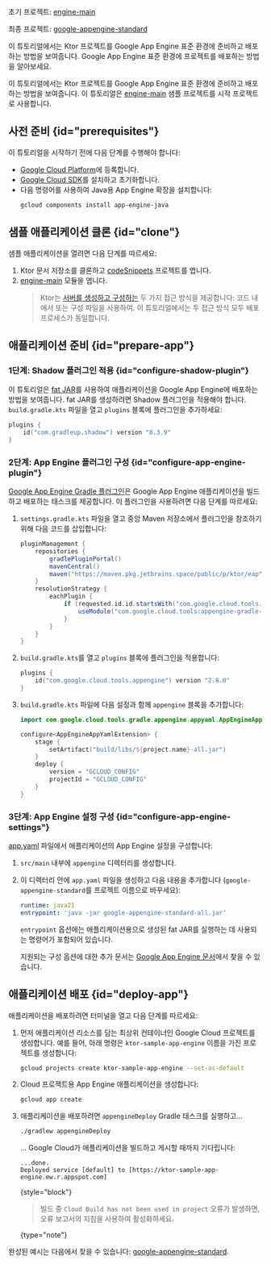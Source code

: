 [//]: # (title: Google App Engine)

<show-structure for="chapter" depth="2"/>

<tldr>
<p>
<control>초기 프로젝트</control>: <a href="https://github.com/ktorio/ktor-documentation/tree/%ktor_version%/codeSnippets/snippets/engine-main">engine-main</a>
</p>
<p>
<control>최종 프로젝트</control>: <a href="https://github.com/ktorio/ktor-documentation/tree/%ktor_version%/codeSnippets/snippets/google-appengine-standard">google-appengine-standard</a>
</p>
</tldr>

<web-summary>
이 튜토리얼에서는 Ktor 프로젝트를 Google App Engine 표준 환경에 준비하고 배포하는 방법을 보여줍니다.
</web-summary>

<link-summary>
Google App Engine 표준 환경에 프로젝트를 배포하는 방법을 알아보세요.
</link-summary>

이 튜토리얼에서는 Ktor 프로젝트를 Google App Engine 표준 환경에 준비하고 배포하는 방법을 보여줍니다. 이 튜토리얼은 [engine-main](https://github.com/ktorio/ktor-documentation/tree/%ktor_version%/codeSnippets/snippets/engine-main) 샘플 프로젝트를 시작 프로젝트로 사용합니다.

## 사전 준비 {id="prerequisites"}
이 튜토리얼을 시작하기 전에 다음 단계를 수행해야 합니다:
* [Google Cloud Platform](https://console.cloud.google.com/)에 등록합니다.
* [Google Cloud SDK](https://cloud.google.com/sdk/docs/install)를 설치하고 초기화합니다.
* 다음 명령어를 사용하여 Java용 App Engine 확장을 설치합니다:
   ```Bash
   gcloud components install app-engine-java
   ```

## 샘플 애플리케이션 클론 {id="clone"}
샘플 애플리케이션을 열려면 다음 단계를 따르세요:
1. Ktor 문서 저장소를 클론하고 [codeSnippets](https://github.com/ktorio/ktor-documentation/tree/%ktor_version%/codeSnippets) 프로젝트를 엽니다.
2. [engine-main](https://github.com/ktorio/ktor-documentation/tree/%ktor_version%/codeSnippets/snippets/engine-main) 모듈을 엽니다.
   > Ktor는 [서버를 생성하고 구성하는](server-create-and-configure.topic) 두 가지 접근 방식을 제공합니다: 코드 내에서 또는 구성 파일을 사용하여. 이 튜토리얼에서는 두 접근 방식 모두 배포 프로세스가 동일합니다.

## 애플리케이션 준비 {id="prepare-app"}
### 1단계: Shadow 플러그인 적용 {id="configure-shadow-plugin"}
이 튜토리얼은 [fat JAR](server-fatjar.md)를 사용하여 애플리케이션을 Google App Engine에 배포하는 방법을 보여줍니다. fat JAR를 생성하려면 Shadow 플러그인을 적용해야 합니다. `build.gradle.kts` 파일을 열고 `plugins` 블록에 플러그인을 추가하세요:
```kotlin
plugins {
    id("com.gradleup.shadow") version "8.3.9"
}
```

### 2단계: App Engine 플러그인 구성 {id="configure-app-engine-plugin"}
[Google App Engine Gradle 플러그인](https://github.com/GoogleCloudPlatform/app-gradle-plugin)은 Google App Engine 애플리케이션을 빌드하고 배포하는 태스크를 제공합니다. 이 플러그인을 사용하려면 다음 단계를 따르세요:

1. `settings.gradle.kts` 파일을 열고 중앙 Maven 저장소에서 플러그인을 참조하기 위해 다음 코드를 삽입합니다:
   ```groovy
   pluginManagement {
       repositories {
           gradlePluginPortal()
           mavenCentral()
           maven("https://maven.pkg.jetbrains.space/public/p/ktor/eap")
       }
       resolutionStrategy {
           eachPlugin {
               if (requested.id.id.startsWith("com.google.cloud.tools.appengine")) {
                   useModule("com.google.cloud.tools:appengine-gradle-plugin:${requested.version}")
               }
           }
       }
   }
   ```

2. `build.gradle.kts`를 열고 `plugins` 블록에 플러그인을 적용합니다:
   ```kotlin
   plugins {
       id("com.google.cloud.tools.appengine") version "2.8.0"
   }
   ```

3. `build.gradle.kts` 파일에 다음 설정과 함께 `appengine` 블록을 추가합니다:
   ```kotlin
   import com.google.cloud.tools.gradle.appengine.appyaml.AppEngineAppYamlExtension
   
   configure<AppEngineAppYamlExtension> {
       stage {
           setArtifact("build/libs/${project.name}-all.jar")
       }
       deploy {
           version = "GCLOUD_CONFIG"
           projectId = "GCLOUD_CONFIG"
       }
   }
   ```

### 3단계: App Engine 설정 구성 {id="configure-app-engine-settings"}
[app.yaml](https://cloud.google.com/appengine/docs/standard/python/config/appref) 파일에서 애플리케이션의 App Engine 설정을 구성합니다:
1. `src/main` 내부에 `appengine` 디렉터리를 생성합니다.
2. 이 디렉터리 안에 `app.yaml` 파일을 생성하고 다음 내용을 추가합니다 (`google-appengine-standard`를 프로젝트 이름으로 바꾸세요):
   ```yaml
   runtime: java21
   entrypoint: 'java -jar google-appengine-standard-all.jar'
   
   ```
   
   `entrypoint` 옵션에는 애플리케이션용으로 생성된 fat JAR를 실행하는 데 사용되는 명령어가 포함되어 있습니다.

   지원되는 구성 옵션에 대한 추가 문서는 [Google App Engine 문서](https://cloud.google.com/appengine/docs/standard/reference/app-yaml?tab=java)에서 찾을 수 있습니다.

## 애플리케이션 배포 {id="deploy-app"}

애플리케이션을 배포하려면 터미널을 열고 다음 단계를 따르세요:

1. 먼저 애플리케이션 리소스를 담는 최상위 컨테이너인 Google Cloud 프로젝트를 생성합니다. 예를 들어, 아래 명령은 `ktor-sample-app-engine` 이름을 가진 프로젝트를 생성합니다:
   ```Bash
   gcloud projects create ktor-sample-app-engine --set-as-default
   ```
   
2. Cloud 프로젝트용 App Engine 애플리케이션을 생성합니다:
   ```Bash
   gcloud app create
   ```

3. 애플리케이션을 배포하려면 `appengineDeploy` Gradle 태스크를 실행하고...
   ```Bash
   ./gradlew appengineDeploy
   ```
   ... Google Cloud가 애플리케이션을 빌드하고 게시할 때까지 기다립니다:
   ```
   ...done.
   Deployed service [default] to [https://ktor-sample-app-engine.ew.r.appspot.com]
   ```
   {style="block"}
   > 빌드 중 `Cloud Build has not been used in project` 오류가 발생하면, 오류 보고서의 지침을 사용하여 활성화하세요.
   >
   {type="note"}

완성된 예시는 다음에서 찾을 수 있습니다: [google-appengine-standard](https://github.com/ktorio/ktor-documentation/tree/%ktor_version%/codeSnippets/snippets/google-appengine-standard).